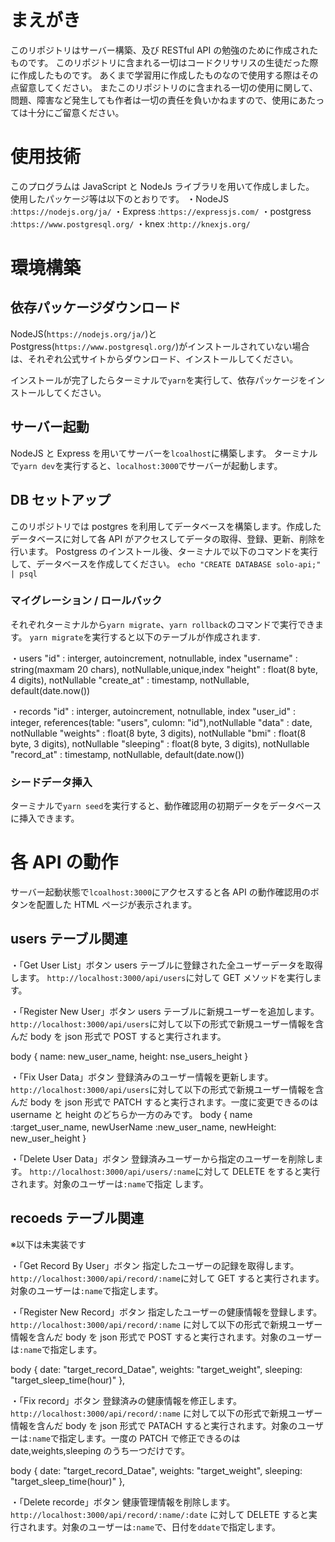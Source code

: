 # まえがき

このリポジトリはサーバー構築、及び RESTful API の勉強のために作成されたものです。
このリポジトリに含まれる一切はコードクリサリスの生徒だった際に作成したものです。
あくまで学習用に作成したものなので使用する際はその点留意してください。
またこのリポジトリのに含まれる一切の使用に関して、問題、障害など発生しても作者は一切の責任を負いかねますので、使用にあたっては十分にご留意ください。

# 使用技術

このプログラムは JavaScript と NodeJs ライブラリを用いて作成しました。
使用したパッケージ等は以下のとおりです。
・NodeJS :`https://nodejs.org/ja/`
・Express :`https://expressjs.com/`
・postgress :`https://www.postgresql.org/`
・knex :`http://knexjs.org/`

# 環境構築

## 依存パッケージダウンロード

NodeJS(`https://nodejs.org/ja/`)と Postgress(`https://www.postgresql.org/`)がインストールされていない場合は、それぞれ公式サイトからダウンロード、インストールしてください。

インストールが完了したらターミナルで`yarn`を実行して、依存パッケージをインストールしてください。

## サーバー起動

NodeJS と Express を用いてサーバーを`lcoalhost`に構築します。
ターミナルで`yarn dev`を実行すると、`localhost:3000`でサーバーが起動します。

## DB セットアップ

このリポジトリでは postgres を利用してデータベースを構築します。作成したデータベースに対して各 API がアクセスしてデータの取得、登録、更新、削除を行います。
Postgress のインストール後、ターミナルで以下のコマンドを実行して、データベースを作成してください。
`echo "CREATE DATABASE solo-api;" | psql`

### マイグレーション / ロールバック

それぞれターミナルから`yarn migrate`、`yarn rollback`のコマンドで実行できます。
`yarn migrate`を実行すると以下のテーブルが作成されます.

・users
"id" : interger, autoincrement, notnullable, index
"username" : string(maxmam 20 chars), notNullable,unique,index
"height" : float(8 byte, 4 digits), notNullable
"create_at" : timestamp, notNullable, default(date.now())

・records
"id" : interger, autoincrement, notnullable, index
"user_id" : integer, references(table: "users", culomn: "id"),notNullable
"data" : date, notNullable
"weights" : float(8 byte, 3 digits), notNullable
"bmi" : float(8 byte, 3 digits), notNullable
"sleeping" : float(8 byte, 3 digits), notNullable
"record_at" : timestamp, notNullable, default(date.now())

### シードデータ挿入

ターミナルで`yarn seed`を実行すると、動作確認用の初期データをデータベースに挿入できます。

# 各 API の動作

サーバー起動状態で`lcoalhost:3000`にアクセスすると各 API の動作確認用のボタンを配置した HTML ページが表示されます。

## users テーブル関連

・「Get User List」ボタン
users テーブルに登録された全ユーザーデータを取得します。
`http://localhost:3000/api/users`に対して GET メソッドを実行します。

・「Register New User」ボタン
users テーブルに新規ユーザーを追加します。
`http://localhost:3000/api/users`に対して以下の形式で新規ユーザー情報を含んだ body を json 形式で POST すると実行されます。

body
{
name: new_user_name,
height: nse_users_height
}

・「Fix User Data」ボタン
登録済みのユーザー情報を更新します。
`http://localhost:3000/api/users`に対して以下の形式で新規ユーザー情報を含んだ body を json 形式で PATCH すると実行されます。一度に変更できるのは username と height のどちらか一方のみです。
body
{
name :target_user_name,
newUserName :new_user_name,
newHeight:　 new_user_height
}

・「Delete User Data」ボタン
登録済みユーザーから指定のユーザーを削除します。
`http://localhost:3000/api/users/:name`に対して DELETE をすると実行されます。対象のユーザーは`:name`で指定 します。

## recoeds テーブル関連

※以下は未実装です

・「Get Record By User」ボタン
指定したユーザーの記録を取得します。
`http://localhost:3000/api/record/:name`に対して GET すると実行されます。対象のユーザーは`:name`で指定します。

・「Register New Record」ボタン
指定したユーザーの健康情報を登録します。
`http://localhost:3000/api/record/:name` に対して以下の形式で新規ユーザー情報を含んだ body を json 形式で POST すると実行されます。対象のユーザーは`:name`で指定します。

body
{
date: "target_record_Datae",
weights: "target_weight",
sleeping: "target_sleep_time(hour)"
},

・「Fix record」ボタン
登録済みの健康情報を修正します。
`http://localhost:3000/api/record/:name` に対して以下の形式で新規ユーザー情報を含んだ body を json 形式で PATACH すると実行されます。対象のユーザーは`:name`で指定します。一度の PATCH で修正できるのは date,weights,sleeping のうち一つだけです。

body
{
date: "target_record_Datae",
weights: "target_weight",
sleeping: "target_sleep_time(hour)"
},

・「Delete recorde」ボタン
健康管理情報を削除します。
`http://localhost:3000/api/record/:name/:date` に対して DELETE すると実行されます。対象のユーザーは`:name`で、日付を`ddate`で指定します。
